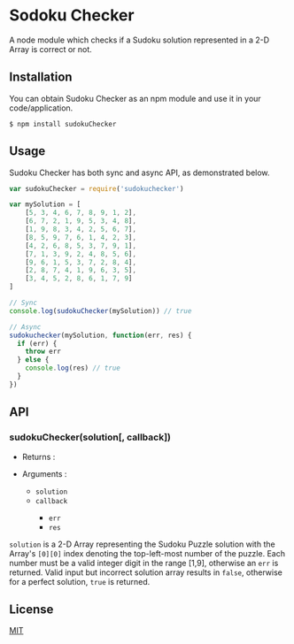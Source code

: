 # Sodoku Checker

A node module which checks if a Sudoku solution represented in a 2-D Array is correct or not.

## Installation

You can obtain Sudoku Checker as an npm module and use it in your code/application.
```
$ npm install sudokuChecker
```

## Usage

Sudoku Checker has both sync and async API, as demonstrated below.

```javascript
var sudokuChecker = require('sudokuchecker')

var mySolution = [
	[5, 3, 4, 6, 7, 8, 9, 1, 2],
	[6, 7, 2, 1, 9, 5, 3, 4, 8],
	[1, 9, 8, 3, 4, 2, 5, 6, 7],
	[8, 5, 9, 7, 6, 1, 4, 2, 3],
	[4, 2, 6, 8, 5, 3, 7, 9, 1],
	[7, 1, 3, 9, 2, 4, 8, 5, 6],
	[9, 6, 1, 5, 3, 7, 2, 8, 4],
	[2, 8, 7, 4, 1, 9, 6, 3, 5],
	[3, 4, 5, 2, 8, 6, 1, 7, 9]
]

// Sync
console.log(sudokuChecker(mySolution)) // true

// Async
sudokuchecker(mySolution, function(err, res) {
  if (err) {
    throw err
  } else {
    console.log(res) // true
  }
})
```

## API

### sudokuChecker(solution[, callback])

* Returns : <Boolean>

* Arguments :
	* `solution` <Array>
	* `callback` <Function>
		* `err` <Error>
		* `res` <Boolean>

`solution` is a 2-D Array representing the Sudoku Puzzle solution with the Array's `[0][0]` index denoting the top-left-most number of the puzzle. Each number must be a valid integer digit in the range [1,9], otherwise an `err` is returned. Valid input but incorrect solution array results in `false`, otherwise for a perfect solution, `true` is returned.

## License

[MIT](./LICENSE.txt)